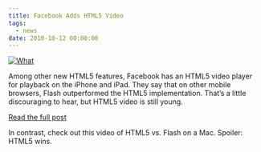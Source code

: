 ```yaml
---
title: Facebook Adds HTML5 Video
tags:
  - news
date: 2010-10-12 00:00:00
---
```


[![What](http://farm2.static.flickr.com/1199/4603715307_c878c8a77b_m.jpg)](http://www.flickr.com/photos/24374884@N08/4603715307/ "What")

Among other new HTML5 features, Facebook has an HTML5 video player for playback on the iPhone and iPad. They say that on other mobile browsers, Flash outperformed the HTML5 implementation. That&rsquo;s a little discouraging to hear, but HTML5 video is still young.

[Read the full post](http://www.facebook.com/notes/facebook-engineering/using-html5-today/438532093919)

In contrast, check out this video of HTML5 vs. Flash on a Mac. Spoiler: HTML5 wins.

<object height="390" width="640"><param name="movie" value="http://www.youtube.com/v/IP7A09ty1do&amp;hl=en_US&amp;feature=player_embedded&amp;version=3"><param name="allowFullScreen" value="true"><param name="allowScriptAccess" value="always"></object>